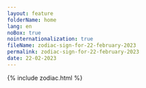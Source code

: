 ```yaml
---
layout: feature
folderName: home
lang: en
noBox: true
nointernationalization: true
fileName: zodiac-sign-for-22-february-2023
permalink: zodiac-sign-for-22-february-2023
date: 22-02-2023
---
```

{% include zodiac.html %}
